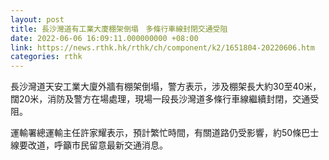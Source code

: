 ```yaml
---
layout: post
title: 長沙灣道有工業大廈棚架倒塌　多條行車線封閉交通受阻
date: 2022-06-06 16:09:11.000000000 +08:00
link: https://news.rthk.hk/rthk/ch/component/k2/1651804-20220606.htm
categories: rthk
---
```


長沙灣道天安工業大廈外牆有棚架倒塌，警方表示，涉及棚架長大約30至40米，闊20米，消防及警方在場處理，現場一段長沙灣道多條行車線繼續封閉，交通受阻。

運輸署總運輸主任許家耀表示，預計繁忙時間，有關道路仍受影響，約50條巴士線要改道，呼籲市民留意最新交通消息。

